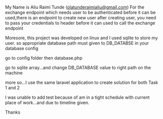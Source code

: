 My Name is Aliu Raimi Tunde (olatunderaimialiu@gmail.com)
For the exchange endpoint which needs user to be authenticated before it can be used,there is an endpoint to create new user
after creating user, you need to pass your credentials to header before it can used to call the exchange endpoint

Moresore, this project was developed on linux and I used sqlite to store my user. so appropriate database path must given to DB_DATABSE in your database config

go to config folder then database.php

go to sqlite array...and change DB_DATABASE value to right path on the machine

more so...I use the same laravel application to create solution for both Task 1 and  2

I was unable to add test because of am in a tight schedule with current place of work...and due to timeline given.


Thanks
